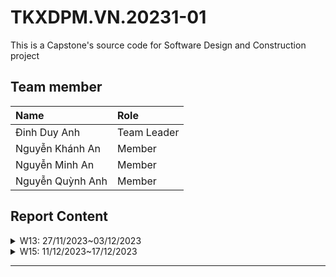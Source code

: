 # TKXDPM.VN.20231-01

This is a Capstone's source code for Software Design and Construction project

## Team member

| Name              | Role        |
| :---------------  | :---------- |
| Đinh Duy Anh      | Team Leader |
| Nguyễn Khánh An   | Member      |
| Nguyễn Minh An    | Member      |
| Nguyễn Quỳnh Anh  | Member      |

## Report Content
<div>
<details>
  <summary>W13: 27/11/2023~03/12/2023</summary>
<br>
<details>
<summary>Đinh Duy Anh</summary>
<br>
- Assigned tasks:
  - Check Coupling in SubSystem,utils,views

- Implementation details:
  - Pull Request(s): https://github.com/duyanh20200013/TKXDPM.KHMT.20231-01/pull/1
</details>

<details>
<summary>Nguyễn Minh An</summary>
<br>

- Assigned tasks: add coupling for entity, controller and subsystem

- Implementation details:
  - Pull Request(s): https://github.com/duyanh20200013/TKXDPM.KHMT.20231-01/pull/2
  - Specific implementation details:
    - Describe specific in detail what you did last week
    - You can attach images if you want
</details>
</div>

<div>
<details>
  <summary>W15: 11/12/2023~17/12/2023</summary>
<br>
<details>
<summary>Nguyễn Minh An</summary>
<br>

- Assigned tasks: SOLID in Controller 

- Implementation details:
  - Pull Request(s): https://github.com/duyanh20200013/TKXDPM.KHMT.20231-01/pull/4
  - Specific implementation details:
    - Identify violations of SOLID principles in controller classes 
</details>

<details>
<summary>Đinh Duy Anh</summary>
<br>

- Assigned tasks: SOLID in View

- Implementation details:
  - Pull Request(s): https://github.com/duyanh20200013/TKXDPM.KHMT.20231-01/pull/5
  - Specific implementation details:
    - Identify violations of SOLID principles in View
</details>

<details>
<summary>Nguyen Khanh An</summary>
<br>

- Assigned tasks: SOLID in View
- Implementation details:
  - Pull Request(s): https://github.com/duyanh20200013/TKXDPM.KHMT.20231-01/pull/6
  - Specific implementation details:
    - Identify violations of SOLID principles in Exception, Utils, Subsystem
</details>
</div>

---